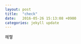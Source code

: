 ```yaml
---
layout: post
title:  "check"
date:   2016-05-26 15:13:08 +0900
categories: jekyll update
---
```

헤헿

[jekyll-docs]: http://jekyllrb.com/docs/home
[jekyll-gh]:   https://github.com/jekyll/jekyll
[jekyll-talk]: https://talk.jekyllrb.com/
